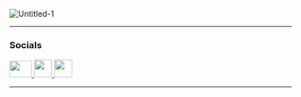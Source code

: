 ![Untitled-1](https://github.com/Stow-git1917/Stow-git1917/assets/64157787/b961da76-494a-4da8-ac9a-55912d7bff64)



<hr class="rounded">

<h3> Socials </h3>
<p align="left"> 
<a href="mailto:dan.c.stow@gmail.com" target="_blank" rel="noreferrer"> <picture> 
<img src="https://github.com/Stow-git1917/Stow-git1917/assets/64157787/2761b65c-419c-407c-9609-1587bc1581e1" width="40" height="30" /> </picture> </a>
<a href="https://www.github.com/https://github.com/Stow-git1917" target="_blank" rel="noreferrer"> <picture> <source media="(prefers-color-scheme: dark)" srcset="https://raw.githubusercontent.com/danielcranney/readme-generator/main/public/icons/socials/github-dark.svg" /> <source media="(prefers-color-scheme: dark)" srcset="https://raw.githubusercontent.com/danielcranney/readme-generator/main/public/icons/socials/github.svg" /> 
<img src="https://raw.githubusercontent.com/danielcranney/readme-generator/main/public/icons/socials/github.svg" width="32" height="32" /> </picture> </a> 
<a href="https://www.linkedin.com/in/danstow/" target="_blank" rel="noreferrer"> <picture> <source media="(prefers-color-scheme: dark)" srcset="https://raw.githubusercontent.com/danielcranney/readme-generator/main/public/icons/socials/linkedin-dark.svg" /> <source media="(prefers-color-scheme: dark)" srcset="https://raw.githubusercontent.com/danielcranney/readme-generator/main/public/icons/socials/linkedin.svg" /> <img src="https://raw.githubusercontent.com/danielcranney/readme-generator/main/public/icons/socials/linkedin.svg" width="32" height="32" /> </picture> </a></p>
<hr class="rounded">
